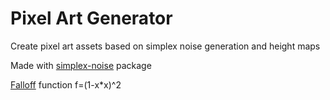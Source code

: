 # Pixel Art Generator
Create pixel art assets based on simplex noise generation and height maps

Made with [simplex-noise](https://github.com/jwagner/simplex-noise.js) package

[Falloff](https://briansharpe.wordpress.com/2011/11/14/two-useful-interpolation-functions-for-noise-development/) function f=(1-x*x)^2  

